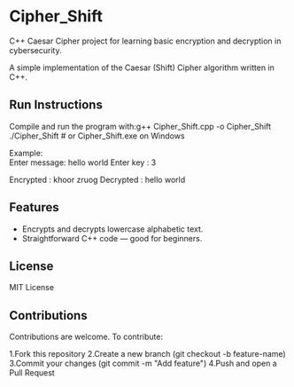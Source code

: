 # Cipher_Shift
C++ Caesar Cipher project for learning basic encryption and decryption in cybersecurity.

A simple implementation of the Caesar (Shift) Cipher algorithm written in C++.

## Run Instructions
Compile and run the program with:g++ Cipher_Shift.cpp -o Cipher_Shift
./Cipher_Shift # or Cipher_Shift.exe on Windows

Example:
<br>
Enter message: hello world
Enter key : 3

Encrypted : khoor zruog
Decrypted : hello world


## Features
- Encrypts and decrypts lowercase alphabetic text.
- Straightforward C++ code — good for beginners.

## License
MIT License

## Contributions
Contributions are welcome. To contribute:

1.Fork this repository
2.Create a new branch (git checkout -b feature-name)
3.Commit your changes (git commit -m "Add feature")
4.Push and open a Pull Request

